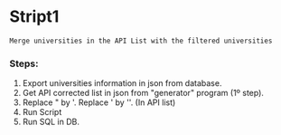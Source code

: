 # **Stript1**

`Merge universities in the API List with the filtered universities`

### Steps:

1. Export universities information in json from database.
2. Get API corrected list in json from "generator" program (1º step).
3. Replace " by '. Replace ' by ''. (In API list)
2. Run Script
3. Run SQL in DB.
